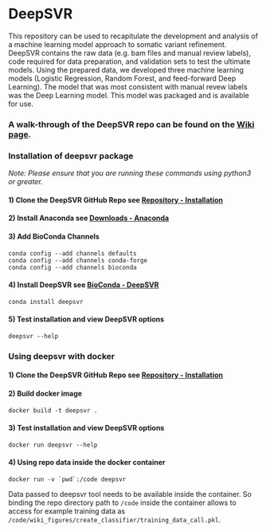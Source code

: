 # DeepSVR
This repository can be used to recapitulate the development and analysis of a machine learning model approach to somatic variant refinement. DeepSVR contains the raw data (e.g. bam files and manual review labels), code required for data preparation, and validation sets to test the ultimate models. Using the prepared data, we developed three machine learning models (Logistic Regression, Random Forest, and feed-forward Deep Learning). The model that was most consistent with manual revew labels was the Deep Learning model. This model was packaged and is available for use.

### A walk-through of the DeepSVR repo can be found on the [Wiki page](https://github.com/griffithlab/manual_review_classifier/wiki).


### Installation of deepsvr package
*Note: Please ensure that you are running these commands using python3 or greater.*

#### 1) Clone the DeepSVR GitHub Repo see [Repository - Installation](https://github.com/griffithlab/DeepSVR/wiki/Repository-Installation)

#### 2) Install Anaconda see [Downloads - Anaconda](https://www.anaconda.com/download/)

#### 3) Add BioConda Channels
    conda config --add channels defaults
    conda config --add channels conda-forge
    conda config --add channels bioconda

#### 4) Install DeepSVR see [BioConda - DeepSVR](https://anaconda.org/bioconda/deepsvr)
    conda install deepsvr

#### 5) Test installation and view DeepSVR options
    deepsvr --help

### Using deepsvr with docker

#### 1) Clone the DeepSVR GitHub Repo see [Repository - Installation](https://github.com/griffithlab/DeepSVR/wiki/Repository-Installation)

#### 2) Build docker image
    docker build -t deepsvr .

#### 3) Test installation and view DeepSVR options
    docker run deepsvr --help

#### 4) Using repo data inside the docker container
    docker run -v `pwd`:/code deepsvr

Data passed to deepsvr tool needs to be available inside the container. So binding the repo directory path to `/code` inside the container allows to access for example training data as `/code/wiki_figures/create_classifier/training_data_call.pkl`.

